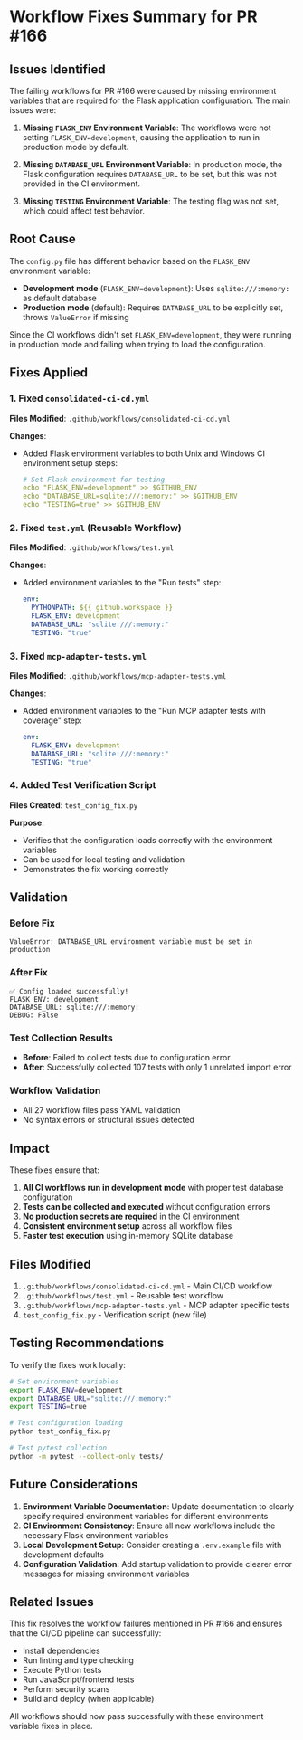 # Workflow Fixes Summary for PR #166

## Issues Identified

The failing workflows for PR #166 were caused by missing environment variables that are required for the Flask application configuration. The main issues were:

1. **Missing `FLASK_ENV` Environment Variable**: The workflows were not setting `FLASK_ENV=development`, causing the application to run in production mode by default.

2. **Missing `DATABASE_URL` Environment Variable**: In production mode, the Flask configuration requires `DATABASE_URL` to be set, but this was not provided in the CI environment.

3. **Missing `TESTING` Environment Variable**: The testing flag was not set, which could affect test behavior.

## Root Cause

The `config.py` file has different behavior based on the `FLASK_ENV` environment variable:

- **Development mode** (`FLASK_ENV=development`): Uses `sqlite:///:memory:` as default database
- **Production mode** (default): Requires `DATABASE_URL` to be explicitly set, throws `ValueError` if missing

Since the CI workflows didn't set `FLASK_ENV=development`, they were running in production mode and failing when trying to load the configuration.

## Fixes Applied

### 1. Fixed `consolidated-ci-cd.yml`

**Files Modified**: `.github/workflows/consolidated-ci-cd.yml`

**Changes**:
- Added Flask environment variables to both Unix and Windows CI environment setup steps:
  ```yaml
  # Set Flask environment for testing
  echo "FLASK_ENV=development" >> $GITHUB_ENV
  echo "DATABASE_URL=sqlite:///:memory:" >> $GITHUB_ENV  
  echo "TESTING=true" >> $GITHUB_ENV
  ```

### 2. Fixed `test.yml` (Reusable Workflow)

**Files Modified**: `.github/workflows/test.yml`

**Changes**:
- Added environment variables to the "Run tests" step:
  ```yaml
  env:
    PYTHONPATH: ${{ github.workspace }}
    FLASK_ENV: development
    DATABASE_URL: "sqlite:///:memory:"
    TESTING: "true"
  ```

### 3. Fixed `mcp-adapter-tests.yml`

**Files Modified**: `.github/workflows/mcp-adapter-tests.yml`

**Changes**:
- Added environment variables to the "Run MCP adapter tests with coverage" step:
  ```yaml
  env:
    FLASK_ENV: development
    DATABASE_URL: "sqlite:///:memory:"
    TESTING: "true"
  ```

### 4. Added Test Verification Script

**Files Created**: `test_config_fix.py`

**Purpose**: 
- Verifies that the configuration loads correctly with the environment variables
- Can be used for local testing and validation
- Demonstrates the fix working correctly

## Validation

### Before Fix
```
ValueError: DATABASE_URL environment variable must be set in production
```

### After Fix
```
✅ Config loaded successfully!
FLASK_ENV: development
DATABASE_URL: sqlite:///:memory:
DEBUG: False
```

### Test Collection Results
- **Before**: Failed to collect tests due to configuration error
- **After**: Successfully collected 107 tests with only 1 unrelated import error

### Workflow Validation
- All 27 workflow files pass YAML validation
- No syntax errors or structural issues detected

## Impact

These fixes ensure that:

1. **All CI workflows run in development mode** with proper test database configuration
2. **Tests can be collected and executed** without configuration errors  
3. **No production secrets are required** in the CI environment
4. **Consistent environment setup** across all workflow files
5. **Faster test execution** using in-memory SQLite database

## Files Modified

1. `.github/workflows/consolidated-ci-cd.yml` - Main CI/CD workflow
2. `.github/workflows/test.yml` - Reusable test workflow  
3. `.github/workflows/mcp-adapter-tests.yml` - MCP adapter specific tests
4. `test_config_fix.py` - Verification script (new file)

## Testing Recommendations

To verify the fixes work locally:

```bash
# Set environment variables
export FLASK_ENV=development
export DATABASE_URL="sqlite:///:memory:"
export TESTING=true

# Test configuration loading
python test_config_fix.py

# Test pytest collection
python -m pytest --collect-only tests/
```

## Future Considerations

1. **Environment Variable Documentation**: Update documentation to clearly specify required environment variables for different environments
2. **CI Environment Consistency**: Ensure all new workflows include the necessary Flask environment variables
3. **Local Development Setup**: Consider creating a `.env.example` file with development defaults
4. **Configuration Validation**: Add startup validation to provide clearer error messages for missing environment variables

## Related Issues

This fix resolves the workflow failures mentioned in PR #166 and ensures that the CI/CD pipeline can successfully:
- Install dependencies
- Run linting and type checking  
- Execute Python tests
- Run JavaScript/frontend tests
- Perform security scans
- Build and deploy (when applicable)

All workflows should now pass successfully with these environment variable fixes in place.

